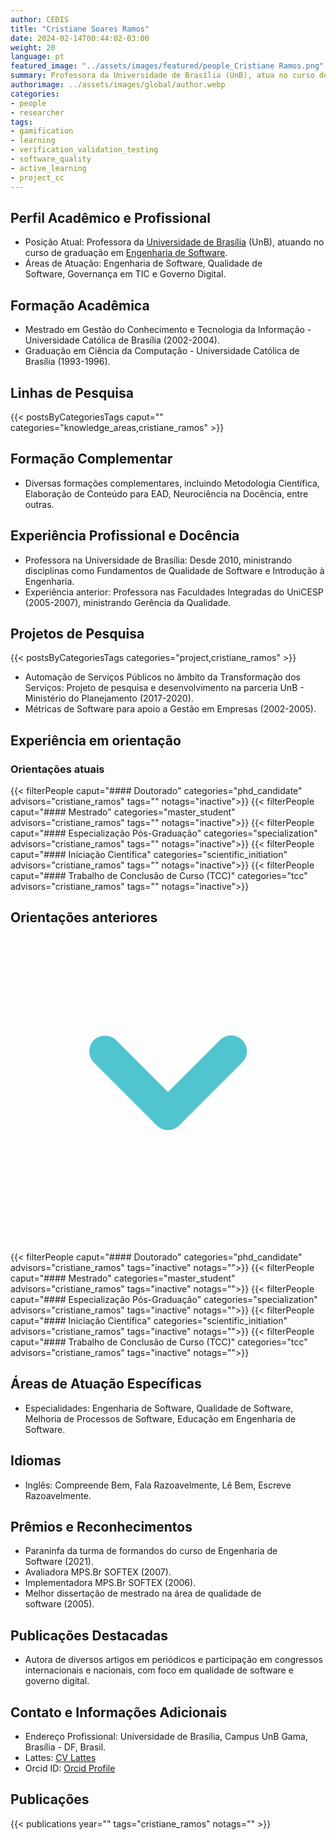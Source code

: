 ```yaml
---
author: CEDIS
title: "Cristiane Soares Ramos"
date: 2024-02-14T00:44:02-03:00
weight: 20
language: pt
featured_image: "../assets/images/featured/people_Cristiane Ramos.png"
summary: Professora da Universidade de Brasília (UnB), atua no curso de graduação em Engenharia de Software​​.
authorimage: ../assets/images/global/author.webp
categories:
- people
- researcher
tags: 
- gamification
- learning
- verification_validation_testing
- software_quality
- active_learning
- project_cc
---
```

## Perfil Acadêmico e Profissional
- Posição Atual: Professora da [Universidade de Brasília](https://www.unb.br/) (UnB), atuando no curso de graduação em [Engenharia de Software](http://software.unb.br/)​​.
- Áreas de Atuação: Engenharia de Software, Qualidade de Software, Governança em TIC e Governo Digital​​.
## Formação Acadêmica
- Mestrado em Gestão do Conhecimento e Tecnologia da Informação - Universidade Católica de Brasília (2002-2004).
- Graduação em Ciência da Computação - Universidade Católica de Brasília (1993-1996)​​.
## Linhas de Pesquisa
{{< postsByCategoriesTags caput="" categories="knowledge_areas,cristiane_ramos" >}}
## Formação Complementar
- Diversas formações complementares, incluindo Metodologia Científica, Elaboração de Conteúdo para EAD, Neurociência na Docência, entre outras​​.
## Experiência Profissional e Docência
- Professora na Universidade de Brasília: Desde 2010, ministrando disciplinas como Fundamentos de Qualidade de Software e Introdução à Engenharia​​.
- Experiência anterior: Professora nas Faculdades Integradas do UniCESP (2005-2007), ministrando Gerência da Qualidade​​.

## Projetos de Pesquisa
{{< postsByCategoriesTags categories="project,cristiane_ramos" >}}
- Automação de Serviços Públicos no âmbito da Transformação dos Serviços: Projeto de pesquisa e desenvolvimento na parceria UnB - Ministério do Planejamento (2017-2020).
- Métricas de Software para apoio a Gestão em Empresas (2002-2005)​​.

## Experiência em orientação
### Orientações atuais
{{< filterPeople caput="#### Doutorado" categories="phd_candidate" advisors="cristiane_ramos" tags="" notags="inactive">}}
{{< filterPeople caput="#### Mestrado" categories="master_student" advisors="cristiane_ramos" tags="" notags="inactive">}}
{{< filterPeople caput="#### Especialização Pós-Graduação" categories="specialization" advisors="cristiane_ramos" tags="" notags="inactive">}}
{{< filterPeople caput="#### Iniciação Científica" categories="scientific_initiation" advisors="cristiane_ramos" tags="" notags="inactive">}}
{{< filterPeople caput="#### Trabalho de Conclusão de Curso (TCC)" categories="tcc" advisors="cristiane_ramos" tags="" notags="inactive">}}
<div id="previous-collaborators" x-data="{ showPrevious: false }">
    <h2 id="former-collaborators-title" @click="showPrevious = !showPrevious" class="text-xl font-bold mb-2 cursor-pointer flex items-center text-primary-900">
      Orientações anteriores
      <svg :class="{'rotate-0': !showPrevious, 'rotate-180': showPrevious}" class="ml-2 h-5 w-5 transform transition-transform duration-200" xmlns="http://www.w3.org/2000/svg" viewBox="0 0 20 20" fill="#51C5CF"><path fill-rule="evenodd" d="M5.293 7.293a1 1 0 011.414 0L10 10.586l3.293-3.293a1 1 0 111.414 1.414l-4 4a1 1 0 01-1.414 0l-4-4a1 1 0 010-1.414z" clip-rule="evenodd" /></svg>
    </h2>
    <div x-show="showPrevious" x-cloak>
{{< filterPeople caput="#### Doutorado" categories="phd_candidate" advisors="cristiane_ramos" tags="inactive" notags="">}}
{{< filterPeople caput="#### Mestrado" categories="master_student" advisors="cristiane_ramos" tags="inactive" notags="">}}
{{< filterPeople caput="#### Especialização Pós-Graduação" categories="specialization" advisors="cristiane_ramos" tags="inactive" notags="">}}
{{< filterPeople caput="#### Iniciação Científica" categories="scientific_initiation" advisors="cristiane_ramos" tags="inactive" notags="">}}
{{< filterPeople caput="#### Trabalho de Conclusão de Curso (TCC)" categories="tcc" advisors="cristiane_ramos" tags="inactive" notags="">}}
    </div>
  </div>

## Áreas de Atuação Específicas
- Especialidades: Engenharia de Software, Qualidade de Software, Melhoria de Processos de Software, Educação em Engenharia de Software​​.
## Idiomas
- Inglês: Compreende Bem, Fala Razoavelmente, Lê Bem, Escreve Razoavelmente.
## Prêmios e Reconhecimentos
- Paraninfa da turma de formandos do curso de Engenharia de Software (2021).
- Avaliadora MPS.Br SOFTEX (2007).
- Implementadora MPS.Br SOFTEX (2006).
- Melhor dissertação de mestrado na área de qualidade de software (2005)​​.
## Publicações Destacadas
- Autora de diversos artigos em periódicos e participação em congressos internacionais e nacionais, com foco em qualidade de software e governo digital​​.
## Contato e Informações Adicionais
- Endereço Profissional: Universidade de Brasília, Campus UnB Gama, Brasília - DF, Brasil.
- Lattes: [CV Lattes](http://lattes.cnpq.br/9950213660160161)
- ​​Orcid ID: [Orcid Profile](https://orcid.org/0000-0002-6235-5590)

## Publicações
{{< publications year="" tags="cristiane_ramos" notags="" >}}